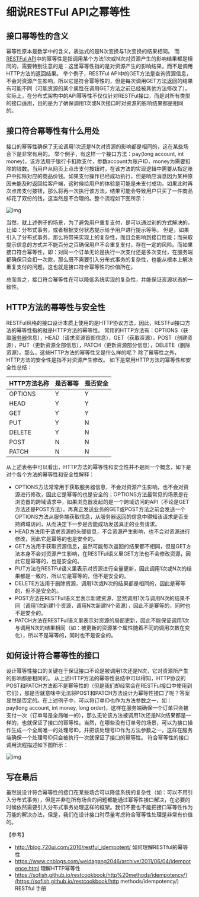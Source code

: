 # 细说RESTFul API之幂等性



## 接口幂等性的含义

幂等性原本是数学中的含义，表达式的是N次变换与1次变换的结果相同。 而[RESTFul API](https://cloud.tencent.com/product/slshttp?from=10680)中的幂等性是指调用某个方法1次或N次对资源产生的影响结果都是相同的，需要特别注意的是：这里幂等性指的是对资源产生的影响结果，而不是调用HTTP方法的返回结果。 举个例子，RESTFul API中的GET方法是查询资源信息，不会对资源产生影响，所以它是符合幂等性的，但是每次调用GET方法返回的结果有可能不同（可能资源的某个属性在调用GET方法之前已经被其他方法修改了）。 实际上，在分布式架构中的API幂等性不仅仅针对RESTFul接口，而是对所有类型的接口适用，目的是为了确保调用1次或N次接口时对资源的影响结果都是相同的。

## 接口符合幂等性有什么用处

接口的幂等性确保了无论调用1次还是N次对资源的影响都是相同的，这在某些场合下是非常有用的。 举个例子，有这样一个接口方法：pay(long account, int money)，该方法用于银行卡扣款支付，参数account为账户ID，money为需要扣除的钱数。当用户从网页上点击支付按钮时，在该方法的实现逻辑中需要从指定账户中扣除对应的商品价钱。如果支付操作已经成功执行，但是响应消息因为某种原因未能及时返回给客户端，这时候给用户的体验是可能是未支付成功，如果此时再次点击支付按钮，那么将再一次执行该方法，结果可能会导致用户只买了一件商品却花了双份的钱，这当然是不合理的。整个流程如下图所示： 

![img](https://ask.qcloudimg.com/http-save/yehe-2832581/2qewlrwdc3.png?imageView2/2/w/1620)

当然，就上述例子的场景，为了避免用户重复支付，是可以通过别的方式解决的，比如：分布式事务，或者根据支付状态提示给予用户进行提示等等。 但是，如果引入了分布式事务，那么将带来实现上的复杂性，而且会影响到接口性能；而采取提示信息的方式并不能百分之百确保用户不会重复支付，存在一定的风险。而如果接口符合幂等性，即：对同一个订单无论是执行一次支付还是多次支付，在服务端都确保只会扣一次款，那么既不需要引入分布式事务的复杂性，也能从根本上解决重复支付的问题，这也就是接口符合幂等性的价值所在。

总而言之，接口符合幂等性在可以降低系统实现的复杂性，并能保证资源状态的一致性。

## HTTP方法的幂等性与安全性

RESTFul风格的接口设计本质上使用的是HTTP协议方法，因此，RESTFul接口方法的幂等性指的就是HTTP方法的幂等性。 常用的HTTP方法有：OPTIONS（获取[服务器](https://cloud.tencent.com/product/cvm?from=10680)信息），HEAD（请求资源首部信息），GET（获取资源），POST（创建资源），PUT（更新资源全部信息），PATCH（更新资源部分信息），DELETE（删除资源）。那么，这些HTTP方法的幂等性又是什么样的呢？ 除了幂等性之外，HTTP方法的安全性是指不对资源产生修改。 如下是常用HTTP方法的幂等性和安全性总结：

| HTTP方法名称 | 是否幂等 | 是否安全 |
| :----------- | :------- | :------- |
| OPTIONS      | Y        | Y        |
| HEAD         | Y        | Y        |
| GET          | Y        | Y        |
| PUT          | Y        | N        |
| DELETE       | Y        | N        |
| POST         | N        | N        |
| PATCH        | N        | N        |

从上述表格中可以看出，HTTP方法的幂等性和安全性并不是同一个概念，如下是对个各个方法的幂等性和安全性解释：

- OPTIONS方法常常用于获取服务器信息，不会对资源产生影响，也不会对资源进行修改，因此它是幂等的也是安全的；OPTIONS方法最常见的场景是在浏览器的跨域请求中，如果浏览器发起的是一个跨域访问的API（不论是GET方法还是POST方法），再真正发送业务的GET或POST方法之前会发送一个OPTIONS方法从服务端获取信息，从服务器返回的信息中得知该请求是否支持跨域访问，从而决定下一步是否能成功发送真正的业务请求。
- HEAD方法用于请求资源的头部信息，不会资源产生影响，也不会对资源进行修改，因此它是幂等的也是安全的。
- GET方法用于获取资源信息，虽然可能每次返回的结果都不相同，但是GET方法本身不会对资源产生影响，在RESTFul语义里GET方法也不会修改资源，因此它是幂等的，也是安全的。
- PUT方法在RESTFul语义里表示对资源进行全量更新，因此调用1次或N次的结果都是一致的，所以它是幂等的，但不是安全的。
- DELETE方法用于删除资源，调用1次或N次的结果都是相同的，因此是幂等的，但不是安全的。
- POST方法在RESTFul语义里表示新建资源，显然调用1次与调用N次的结果不同（调用1次新建1个资源，调用N次新建N个资源），因此不是幂等的，同时也不是安全的。
- PATCH方法在RESTFul语义里表示对资源的局部更新，因此不能保证调用1次与调用N次的结果相同（如：被更新的资源某个属性随着不同的调用次数在变化），所以不是幂等的，同时也不是安全的。

## 如何设计符合幂等性的接口

设计幂等性接口的关键在于保证接口不论是被调用1次还是N次，它对资源所产生的影响都是相同的。 从上述HTTP方法的幂等性总结中可以得知，HTTP协议的POST和PATCH方法都不是幂等性的（但是我们却经常会在RESTFul接口中使用到它们），那是否就意味中无法将POST和PATCH方法设计为幂等性接口了呢？答案显然是否定的。在上述例子中，可以将订单ID也作为方法参数之一，如：pay(long account, int money, long order)，这样在服务端确保一个订单只会被支付一次（订单号是全局唯一的），那么无论该方法被调用1次还是N次结果都是一样的，也就保证了接口的幂等性。当然，在哪些没有订单号的场景，可以为接口操作生成一个全局唯一的处理号ID，并把该处理号ID作为方法参数之一，这样在服务端确保一个处理号ID只会被执行一次就保证了接口的幂等性。 符合幂等性的接口调用流程描述如下图所示： 

![img](https://ask.qcloudimg.com/http-save/yehe-2832581/zhm92j2x2c.png?imageView2/2/w/1620)

## 写在最后

虽然说设计符合幂等性的接口在某些场合可以降低系统的复杂性（如：可以不用引入分布式事务），但是并非在所有场合的问题都能通过幂等性接口解决，在必要的时候依然需要引入分布式事务处理这样的框架。我们不要也不能把接口幂等性作为万能的解决办法，但是，我们在设计接口时尽量考虑符合幂等性处理是非常有价值的。

【参考】 

- http://blog.720ui.com/2016/restful_idempotent/ 如何理解RESTful的幂等性 
- https://www.cnblogs.com/weidagang2046/archive/2011/06/04/idempotence.html 理解HTTP幂等性 
- https://sofish.github.io/restcookbook/http%20methods/idempotency/](https://sofish.github.io/restcookbook/http methods/idempotency/) RESTful 手册